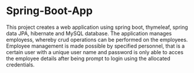 # Spring-Boot-App
This project creates a web application using spring boot, thymeleaf, spring data JPA, hibernate and MySQL database. The application manages employess, whereby crud operations can be performed on the employees. 
Employee management is made possible by specified personnel, that is a certain user with a unique user name and password is only able to acces the employee details
after being prompt to login using the allocated credentials. 
